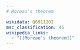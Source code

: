 ```yaml
---
# Moreau's theorem

wikidata: Q6911202
msc_classification: 46
wikipedia_links:
  - "[[Moreau's theorem]]"
---
```

